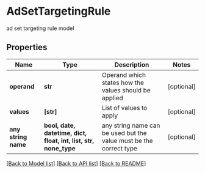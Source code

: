 # AdSetTargetingRule

ad set targeting rule model

## Properties
Name | Type | Description | Notes
------------ | ------------- | ------------- | -------------
**operand** | **str** | Operand which states how the values should be applied | [optional] 
**values** | **[str]** | List of values to apply | [optional] 
**any string name** | **bool, date, datetime, dict, float, int, list, str, none_type** | any string name can be used but the value must be the correct type | [optional]

[[Back to Model list]](../README.md#documentation-for-models) [[Back to API list]](../README.md#documentation-for-api-endpoints) [[Back to README]](../README.md)



